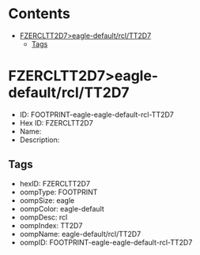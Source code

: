 



Contents
========

* [FZERCLTT2D7>eagle-default/rcl/TT2D7](#fzercltt2d7eagle-defaultrcltt2d7)
	* [Tags](#tags)

# FZERCLTT2D7>eagle-default/rcl/TT2D7

- ID: FOOTPRINT-eagle-eagle-default-rcl-TT2D7
- Hex ID: FZERCLTT2D7
- Name: 
- Description: 

## Tags

- hexID: FZERCLTT2D7
- oompType: FOOTPRINT
- oompSize: eagle
- oompColor: eagle-default
- oompDesc: rcl
- oompIndex: TT2D7
- oompName: eagle-default/rcl/TT2D7
- oompID: FOOTPRINT-eagle-eagle-default-rcl-TT2D7
